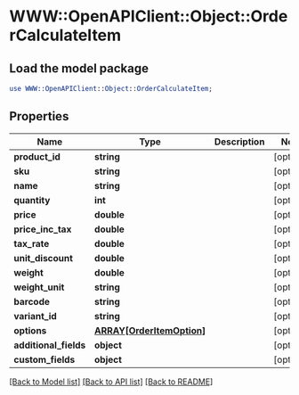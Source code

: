 # WWW::OpenAPIClient::Object::OrderCalculateItem

## Load the model package
```perl
use WWW::OpenAPIClient::Object::OrderCalculateItem;
```

## Properties
Name | Type | Description | Notes
------------ | ------------- | ------------- | -------------
**product_id** | **string** |  | [optional] 
**sku** | **string** |  | [optional] 
**name** | **string** |  | [optional] 
**quantity** | **int** |  | [optional] 
**price** | **double** |  | [optional] 
**price_inc_tax** | **double** |  | [optional] 
**tax_rate** | **double** |  | [optional] 
**unit_discount** | **double** |  | [optional] 
**weight** | **double** |  | [optional] 
**weight_unit** | **string** |  | [optional] 
**barcode** | **string** |  | [optional] 
**variant_id** | **string** |  | [optional] 
**options** | [**ARRAY[OrderItemOption]**](OrderItemOption.md) |  | [optional] 
**additional_fields** | **object** |  | [optional] 
**custom_fields** | **object** |  | [optional] 

[[Back to Model list]](../README.md#documentation-for-models) [[Back to API list]](../README.md#documentation-for-api-endpoints) [[Back to README]](../README.md)


